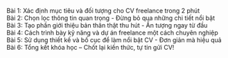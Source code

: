 Bài 1: Xác định mục tiêu và đối tượng cho CV freelance trong 2 phút  
Bài 2: Chọn lọc thông tin quan trọng - Đừng bỏ qua những chi tiết nổi bật  
Bài 3: Tạo phần giới thiệu bản thân thật thu hút - Ấn tượng ngay từ đầu  
Bài 4: Cách trình bày kỹ năng và dự án freelance một cách chuyên nghiệp  
Bài 5: Sử dụng thiết kế và bố cục để làm nổi bật CV - Đơn giản mà hiệu quả  
Bài 6: Tổng kết khóa học – Chốt lại kiến thức, tự tin gửi CV!